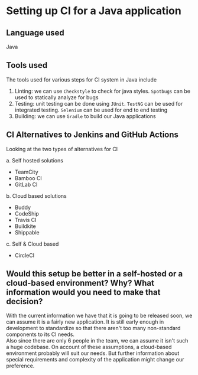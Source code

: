 # Setting up CI for a Java application

## Language used
Java

## Tools used
The tools used for various steps for CI system in Java include
1. Linting: we can use `Checkstyle` to check for java styles.  `Spotbugs` can be used to statically analyze for bugs
2. Testing: unit testing can be done using `JUnit`.  `TestNG` can be used for integrated testing.  `Selenium` can be used for end to end testing
3. Building: we can use `Gradle` to build our Java applications

## CI Alternatives to Jenkins and GitHub Actions
Looking at the two types of alternatives for CI

a. Self hosted solutions
- TeamCity
- Bamboo CI
- GitLab CI

b. Cloud based solutions
- Buddy
- CodeShip
- Travis CI
- Buildkite
- Shippable

c. Self & Cloud based
- CircleCI

## Would this setup be better in a self-hosted or a cloud-based environment? Why? What information would you need to make that decision?
With the current information we have that it is going to be released soon, we can assume it is a fairly new application.  It is still early enough in development to standardize so that there aren't too many non-standard components to its CI needs.  
Also since there are only 6 people in the team, we can assume it isn't such a huge codebase.
On account of these assumptions, a cloud-based environment probably will suit our needs.  But further information about special requirements and complexity of the application might change our preference.